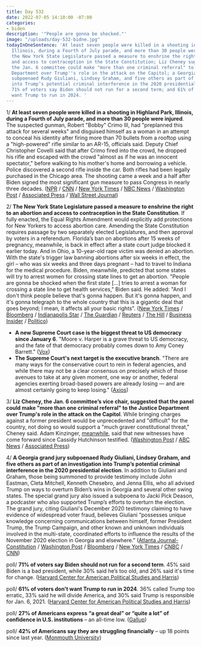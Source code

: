 ```yaml
---
title: Day 532
date: 2022-07-05 14:10:00 -07:00
categories:
- biden
description: '"People are gonna be shocked."'
image: "/uploads/day-532-bidne.jpg"
todayInOneSentence: 'At least seven people were killed in a shooting in Highland Park,
  Illinois, during a Fourth of July parade, and more than 30 people were injured;
  the New York State Legislature passed a measure to enshrine the right to an abortion
  and access to contraception in the State Constitution; Liz Cheney suggested that
  the Jan. 6 committee could make "more than one criminal referral" to the Justice
  Department over Trump''s role in the attack on the Capitol; a Georgia grand jury
  subpoenaed Rudy Giuliani, Lindsey Graham, and five others as part of an investigation
  into Trump’s potential criminal interference in the 2020 presidential election;
  71% of voters say Biden should not run for a second term; and 61% of voters don''t
  want Trump to run in 2024. '
---
```


1/ **At least seven people were killed in a shooting in Highland Park, Illinois, during a Fourth of July parade, and more than 30 people were injured**. The suspected gunman, Robert "Bobby" Crimo III, had "preplanned this attack for several weeks" and disguised himself as a woman in an attempt to conceal his identity after firing more than 70 bullets from a rooftop using a "high-powered" rifle similar to an AR-15, officials said. Deputy Chief Christopher Covelli said that after Crimo fired into the crowd, he dropped his rifle and escaped with the crowd "almost as if he was an innocent spectator," before walking to his mother's home and borrowing a vehicle. Police discovered a second rifle inside the car. Both rifles had been legally purchased in the Chicago area. The shooting came a week and a half after Biden signed the most significant gun measure to pass Congress in nearly three decades. ([NPR](https://www.npr.org/2022/07/05/1109793161/highland-park-chicago-july-4-shooting-latest) / [CNN](https://www.cnn.com/us/live-news/illinois-shooting-july-fourth-parade-07-05-22/index.html) / [New York Times](https://www.nytimes.com/live/2022/07/05/us/highland-park-shooting) / [NBC News](https://www.nbcnews.com/news/us-news/highland-park-mayor-says-was-cub-scout-leader-person-interest-parade-s-rcna36666) / [Washington Post](https://www.washingtonpost.com/nation/2022/07/05/highland-park-parade-shooting-live-updates/) / [Associated Press](https://apnews.com/article/highland-park-chicago-shooting-updates-4e9e0cf0aaa9954ae4fee30c5dd28bc8) / [Wall Street Journal](https://www.wsj.com/articles/alleged-highland-park-shooter-acquired-gun-legally-officials-say-11657033049?mod=hp_lead_pos3))

2/ **The New York State Legislature passed a measure to enshrine the right to an abortion and access to contraception in the State Constitution**. If fully enacted, the Equal Rights Amendment would explicitly add protections for New Yorkers to access abortion care. Amending the State Constitution requires passage by two separately elected Legislatures, and then approval by voters in a referendum. Florida’s ban on abortions after 15 weeks of pregnancy, meanwhile, is back in effect after a state court judge blocked it earlier today. And in Ohio, a 10-year-old rape victim was denied an abortion. With the state's trigger law banning abortions after six weeks in effect, the girl – who was six weeks and three days pregnant – had to travel to Indiana for the medical procedure. Biden, meanwhile, predicted that some states will try to arrest women for crossing state lines to get an abortion. "People are gonna be shocked when the first state [...] tries to arrest a woman for crossing a state line to get health services," Biden said. He added: "And I don't think people believe that's gonna happen. But it's gonna happen, and it's gonna telegraph to the whole country that this is a gigantic deal that goes beyond; I mean, it affects all your basic rights". ([New York Times](https://www.nytimes.com/2022/07/01/nyregion/abortion-ny-state-law.html) / [Bloomberg](https://www.bloomberg.com/news/articles/2022-07-05/florida-15-week-abortion-ban-is-back-in-effect-as-state-appeals?srnd=premium&sref=MIBMEEoj) / [Indianapolis Star](https://www.cincinnati.com/story/news/2022/07/01/ohio-girl-10-among-patients-going-indiana-abortion/7788415001/) / [The Guardian](https://www.theguardian.com/us-news/2022/jul/03/ohio-indiana-abortion-rape-victim) / [Reuters](https://www.reuters.com/world/americas/biden-not-enough-votes-change-filibuster-abortion-rights-2022-07-01/) / [The Hill](https://thehill.com/policy/healthcare/3544588-10-year-old-girl-denied-abortion-in-ohio/) / [Business Insider](https://www.businessinsider.com/10-year-old-girl-travel-out-state-ohio-restricts-abortion-2022-7) / [Politico](https://www.politico.com/news/2022/07/01/new-york-abortion-amendement-00043736))

* **A new Supreme Court case is the biggest threat to US democracy since January 6**. "Moore v. Harper is a grave threat to US democracy, and the fate of that democracy probably comes down to Amy Coney Barrett." ([Vox](https://www.vox.com/23161254/supreme-court-threat-democracy-january-6))
* **The Supreme Court's next target is the executive branch**. "There are many ways for the conservative court to rein in federal agencies, and while there may not be a clear consensus on precisely which of those avenues to take at any given moment, one way or another, federal agencies exerting broad-based powers are already losing — and are almost certainly going to keep losing." ([Axios](https://www.axios.com/2022/07/05/supreme-court-conservative-climate-health-regulations))

3/ **Liz Cheney, the Jan. 6 committee’s vice chair, suggested that the panel could make "more than one criminal referral" to the Justice Department over Trump's role in the attack on the Capitol**. While bringing charges against a former president would be unprecedented and "difficult" for the country, not doing so would support a "much graver constitutional threat," Cheney said. Adam Kinzinger, [meanwhile](https://thehill.com/homenews/sunday-talk-shows/3545029-kinzinger-says-more-witnesses-have-come-forward-after-hutchinson-testimony/), said that new witnesses have come forward since Cassidy Hutchinson testified. ([Washington Post](https://www.washingtonpost.com/national-security/2022/07/03/jan6-trump-criminal-referrals-cheney/) / [ABC News](https://abcnews.go.com/Politics/prosecuting-trump-jan-fuel-graver-threat-liz-cheney/story?id=86132933) / [Associated Press](https://apnews.com/article/capitol-siege-donald-trump-adam-kinzinger-pat-cipollone-government-and-politics-f7ce36ed29a132570b6557fa0f85b13d))

4/ **A Georgia grand jury subpoenaed Rudy Giuliani, Lindsey Graham, and five others as part of an investigation into Trump’s potential criminal interference in the 2020 presidential election**. In addition to Giuliani and Graham, those being summoned to provide testimony include John Eastman, Cleta Mitchell, Kenneth Chesebro, and Jenna Ellis, who all advised Trump on ways to overturn Biden’s wins in Georgia and several other swing states. The special grand jury also issued a subpoena to Jacki Pick Deason, a podcaster who also supported Trump’s efforts to overturn the election. The grand jury, citing Giuliani's December 2020 testimony claiming to have evidence of widespread voter fraud, believes Giuliani “possesses unique knowledge concerning communications between himself, former President Trump, the Trump Campaign, and other known and unknown individuals involved in the multi-state, coordinated efforts to influence the results of the November 2020 election in Georgia and elsewhere.” ([Atlanta Journal-Constitution](https://www.ajc.com/politics/fulton-grand-jury-subpoenas-giuliani-graham-trump-confidantes/POUNSTTUXZDGDB3D5LKA7TIQQM/) / [Washington Post](https://www.washingtonpost.com/national-security/2022/07/05/georgia-grand-jury-subpoenas-sen-graham-giuliani-trump-legal-team/) / [Bloomberg](https://www.bloomberg.com/news/articles/2022-07-05/giuliani-lindsey-graham-5-others-subpoenaed-in-georgia-case?srnd=premium&sref=MIBMEEoj) / [New York Times](https://www.nytimes.com/2022/07/05/us/giuliani-subpoena-trump-election-georgia.html) / [CNBC](https://www.cnbc.com/2022/07/05/georgia-grand-jury-investigating-trump-election-interference-subpoenas-sen-graham-giuliani-report-says.html) / [CNN](https://www.cnn.com/2022/07/05/politics/fulton-grand-jury-giuliani-eastman-graham/index.html))

poll/ **71% of voters say Biden should not run for a second term**. 45% said Biden is a bad president, while 30% said he’s too old, and 26% said it's time for change. ([Harvard Center for American Political Studies and Harris](https://harvardharrispoll.com/key-results-june/))

poll/ **61% of voters don't want Trump to run in 2024**. 36% called Trump too erratic, 33% said he will divide America, and 30% said Trump is responsible for Jan. 6, 2021. ([Harvard Center for American Political Studies and Harris](https://harvardharrispoll.com/key-results-june/))

poll/ **27% of Americans express “a great deal” or “quite a lot” of confidence in U.S. institutions** – an all-time low. ([Gallup](https://news.gallup.com/poll/394283/confidence-institutions-down-average-new-low.aspx))

poll/ **42% of Americans say they are struggling financially** – up  18 points since last year. ([Monmouth University](https://www.monmouth.edu/polling-institute/reports/MonmouthPoll_US_070522/))

